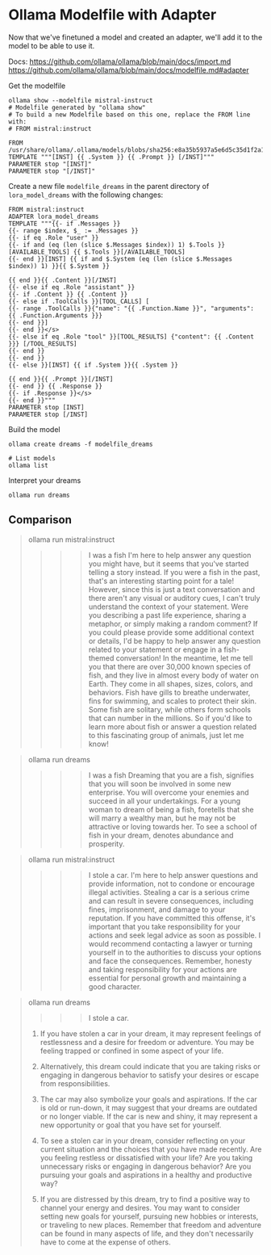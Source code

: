 # Ollama Modelfile with Adapter

Now that we've finetuned a model and created an adapter, we'll add it to the model to be able to use it.

Docs: 
https://github.com/ollama/ollama/blob/main/docs/import.md
https://github.com/ollama/ollama/blob/main/docs/modelfile.md#adapter

Get the modelfile 

```
ollama show --modelfile mistral-instruct
# Modelfile generated by "ollama show"
# To build a new Modelfile based on this one, replace the FROM line with:
# FROM mistral:instruct

FROM /usr/share/ollama/.ollama/models/blobs/sha256:e8a35b5937a5e6d5c35d1f2a15f161e07eefe5e5bb0a3cdd42998ee79b057730
TEMPLATE """[INST] {{ .System }} {{ .Prompt }} [/INST]"""
PARAMETER stop "[INST]"
PARAMETER stop "[/INST]"
```

Create a new file `modelfile_dreams` in the parent directory of `lora_model_dreams` with the following changes:

```
FROM mistral:instruct
ADAPTER lora_model_dreams
TEMPLATE """{{- if .Messages }}
{{- range $index, $_ := .Messages }}
{{- if eq .Role "user" }}
{{- if and (eq (len (slice $.Messages $index)) 1) $.Tools }}[AVAILABLE_TOOLS] {{ $.Tools }}[/AVAILABLE_TOOLS]
{{- end }}[INST] {{ if and $.System (eq (len (slice $.Messages $index)) 1) }}{{ $.System }}

{{ end }}{{ .Content }}[/INST]
{{- else if eq .Role "assistant" }}
{{- if .Content }} {{ .Content }}
{{- else if .ToolCalls }}[TOOL_CALLS] [
{{- range .ToolCalls }}{"name": "{{ .Function.Name }}", "arguments": {{ .Function.Arguments }}}
{{- end }}]
{{- end }}</s>
{{- else if eq .Role "tool" }}[TOOL_RESULTS] {"content": {{ .Content }}} [/TOOL_RESULTS]
{{- end }}
{{- end }}
{{- else }}[INST] {{ if .System }}{{ .System }}

{{ end }}{{ .Prompt }}[/INST]
{{- end }} {{ .Response }}
{{- if .Response }}</s>
{{- end }}"""
PARAMETER stop [INST]
PARAMETER stop [/INST]
```

Build the model 

```
ollama create dreams -f modelfile_dreams

# List models
ollama list
```

Interpret your dreams

```
ollama run dreams
```

## Comparison

> ollama run mistral:instruct
> >>> I was a fish
> I'm here to help answer any question you might have, but it seems that you've started telling a story instead. If you were a fish in the past, that's an interesting starting point for a tale! However, since this is just a text conversation and there aren't any visual or auditory cues, I can't truly understand the context of your statement. Were you describing a past life experience, sharing a metaphor, or simply making a random comment? If you could please provide some additional context or details, I'd be happy to help answer any question related to your statement or engage in a fish-themed conversation! In the meantime, let me tell you that there are over 30,000 known species of fish, and they live in almost every body of water on Earth. They come in all shapes, sizes, colors, and behaviors. Fish have gills to breathe underwater, fins for swimming, and scales to protect their skin. Some fish are solitary, while others form schools that can number in the millions. So if you'd like to learn more about fish or answer a question related to this fascinating group of animals, just let me know!

> ollama run dreams
> >>> I was a fish
> Dreaming that you are a fish, signifies that you will soon be involved in some new enterprise. You will overcome your enemies and succeed in all your undertakings. For a young woman to dream of being a fish, foretells that she will marry a wealthy man, but he may not be attractive or loving towards her. To see a school of fish in your dream, denotes abundance and prosperity.

> ollama run mistral:instruct
> >>> I stole a car.
> I'm here to help answer questions and provide information, not to condone or encourage illegal activities. Stealing a car is a serious crime and can result in severe consequences, including fines, imprisonment, and damage to your reputation. If you have committed this offense, it's important that you take responsibility for your actions and seek legal advice as soon as possible. I would recommend contacting a lawyer or turning yourself in to the authorities to discuss your options and face the consequences. Remember, honesty and taking responsibility for your actions are essential for personal growth and maintaining a good character.

> ollama run dreams
> >>> I stole a car.
> 1. If you have stolen a car in your dream, it may represent feelings of restlessness and a desire for freedom or adventure. You may be feeling trapped or confined in some aspect of your life.
>
> 2. Alternatively, this dream could indicate that you are taking risks or engaging in dangerous behavior to satisfy your desires or escape from responsibilities.
> 
> 3. The car may also symbolize your goals and aspirations. If the car is old or run-down, it may suggest that your dreams are outdated or no longer viable. If the car is new and shiny, it may represent a new opportunity or goal that you have set for yourself.
> 
> 4. To see a stolen car in your dream, consider reflecting on your current situation and the choices that you have made recently. Are you feeling restless or dissatisfied with your life? Are you taking unnecessary risks or engaging in dangerous behavior? Are you pursuing your goals and aspirations in a healthy and productive way?
> 
> 5. If you are distressed by this dream, try to find a positive way to channel your energy and desires. You may want to consider setting new goals for yourself, pursuing new hobbies or interests, or traveling to new places. Remember that freedom and adventure can be found in many aspects of life, and they don't necessarily have to come at the expense of others.


